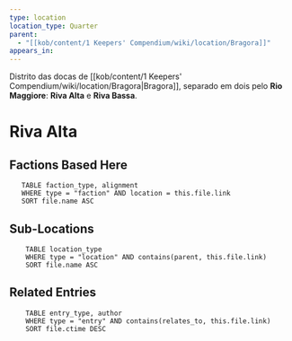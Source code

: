 ```yaml
---
type: location
location_type: Quarter
parent:
  - "[[kob/content/1 Keepers' Compendium/wiki/location/Bragora]]"
appears_in: 
---
```

Distrito das docas de [[kob/content/1 Keepers' Compendium/wiki/location/Bragora|Bragora]], separado em dois pelo **Rio Maggiore**: **Riva Alta** e **Riva Bassa**.

# Riva Alta

<!-- DYNAMIC:related-entries -->

## Factions Based Here

 ```dataview
    TABLE faction_type, alignment
    WHERE type = "faction" AND location = this.file.link
    SORT file.name ASC
 ```

## Sub-Locations

```dataview
    TABLE location_type
    WHERE type = "location" AND contains(parent, this.file.link)
    SORT file.name ASC
```

## Related Entries

```dataview
    TABLE entry_type, author
    WHERE type = "entry" AND contains(relates_to, this.file.link)
    SORT file.ctime DESC
```

<!-- /DYNAMIC -->